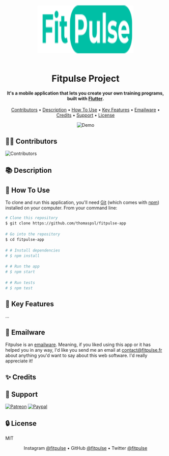 <div align='center'>

[<img src='lib/assets/images/logo.svg' alt='Fitpulse' height='150' width='300' style='margin: 20px'>](https://fitpulse.thomaspsl.fr)

# Fitpulse Project

#### It's a mobile application that lets you create your own training programs, built with [Flutter](https://flutter.dev).

<!-- [![NodeJS](https://img.shields.io/badge/Node-16.2-58A149)](https://nodejs.org)
[![Express](https://img.shields.io/badge/Express-4.1-010409)](https://fr.reactjs.org)
[![Ejs](https://img.shields.io/badge/Ejs-3.1-b4c965)](https://www.sqlite.org/)

[![JS](https://img.shields.io/badge/JS-13.0-F1E05A)](https://developer.mozilla.org/fr/docs/Learn/JavaScript) -->

[Contributors](#-contributors) • [Description](#-description) • [How To Use](#-how-to-use) • [Key Features](#-key-features)
• [Emailware](#-emailware) • [Credits](#-credits) • [Support](#-support) • [License](#-license)

![Demo](public/demo.gif)

</div>

<div>
    
  ## 👨‍🎓 Contributors
  ![Contributors](https://contrib.rocks/image?repo=thomaspsl-org/hangman-app)

## 📚 Description

<!-- This is a small project to build a classic Hangman game in JavaScript.
The primary goal of this project is to practice and learn how to write tests using various tools and frameworks, including Jest.

**Test-Driven Development:** The project is structured to encourage writing tests for each feature of the game. -->

## 🚀 How To Use

To clone and run this application, you'll need [Git](https://git-scm.com) (which comes with [npm](https://www.npmjs.com)) installed on your computer.
From your command line:

```bash
# Clone this repository
$ git clone https://github.com/thomaspsl/fitpulse-app

# Go into the repository
$ cd fitpulse-app

# # Install dependencies
# $ npm install

# # Run the app
# $ npm start

# # Run tests
# $ npm test
```

## 🔑 Key Features

...

## 📮 Emailware

Fitpulse is an [emailware](https://en.wiktionary.org/wiki/emailware). Meaning, if you liked using this app or it has helped you in any way,
I'd like you send me an email at <contact@fitpulse.fr> about anything you'd want to say about this web software. I'd really appreciate it!

## ✨ Credits

<!-- [![Cron](https://img.shields.io/badge/cron-00baa9.svg?style=for-the-badge&logo=npm&logoColor=white)](https://mongoosejs.com)
[![Express](https://img.shields.io/badge/express-02040a.svg?style=for-the-badge&logo=express&logoColor=white)](https://pm2.keymetrics.io)
[![Sqlite](https://img.shields.io/badge/sqlite-034a64.svg?style=for-the-badge&logo=sqlite&logoColor=white)](https://pm2.keymetrics.io) -->

## 💸 Support

[![Patreon](https://img.shields.io/badge/Patreon-F96854?style=for-the-badge&logo=patreon&logoColor=white)](https://www.patreon.com)
[![Paypal](https://img.shields.io/badge/PayPal-00457C?style=for-the-badge&logo=paypal&logoColor=white)](https://www.paypal.com)

## 🔒 License

MIT

</div>

<div align='center'>  
  
  Instagram [@fitpulse](https://www.instagram.com/fitpulse) • GitHub [@fitpulse](https://github.com/fitpulse) • Twitter [@fitpulse](https://twitter.com/fitpulse)
  
</div>
